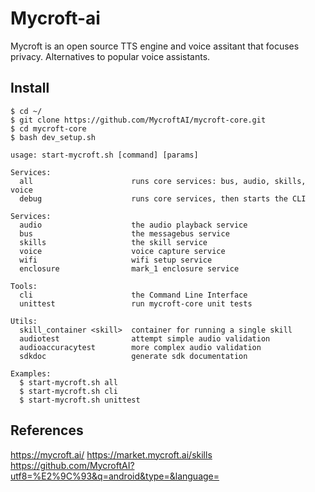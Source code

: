 Mycroft-ai
=====

Mycroft is an open source TTS engine and voice assitant that focuses privacy. Alternatives to popular voice assistants.  


Install
-------

    $ cd ~/
    $ git clone https://github.com/MycroftAI/mycroft-core.git
    $ cd mycroft-core
    $ bash dev_setup.sh

    usage: start-mycroft.sh [command] [params]

    Services:
      all                      runs core services: bus, audio, skills, voice
      debug                    runs core services, then starts the CLI

    Services:
      audio                    the audio playback service
      bus                      the messagebus service
      skills                   the skill service
      voice                    voice capture service
      wifi                     wifi setup service
      enclosure                mark_1 enclosure service

    Tools:
      cli                      the Command Line Interface
      unittest                 run mycroft-core unit tests

    Utils:
      skill_container <skill>  container for running a single skill
      audiotest                attempt simple audio validation
      audioaccuracytest        more complex audio validation
      sdkdoc                   generate sdk documentation

    Examples:
      $ start-mycroft.sh all
      $ start-mycroft.sh cli
      $ start-mycroft.sh unittest
      

References
----------

https://mycroft.ai/
https://market.mycroft.ai/skills
https://github.com/MycroftAI?utf8=%E2%9C%93&q=android&type=&language=
